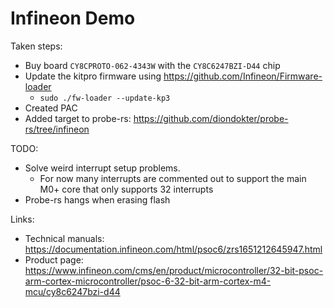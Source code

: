 # Infineon Demo

Taken steps:
- Buy board `CY8CPROTO-062-4343W` with the `CY8C6247BZI-D44` chip
- Update the kitpro firmware using https://github.com/Infineon/Firmware-loader
  - `sudo ./fw-loader --update-kp3`
- Created PAC
- Added target to probe-rs: https://github.com/diondokter/probe-rs/tree/infineon

TODO:
- Solve weird interrupt setup problems.
  - For now many interrupts are commented out to support the main M0+ core that only supports 32 interrupts
- Probe-rs hangs when erasing flash

Links:
- Technical manuals: https://documentation.infineon.com/html/psoc6/zrs1651212645947.html
- Product page: https://www.infineon.com/cms/en/product/microcontroller/32-bit-psoc-arm-cortex-microcontroller/psoc-6-32-bit-arm-cortex-m4-mcu/cy8c6247bzi-d44
